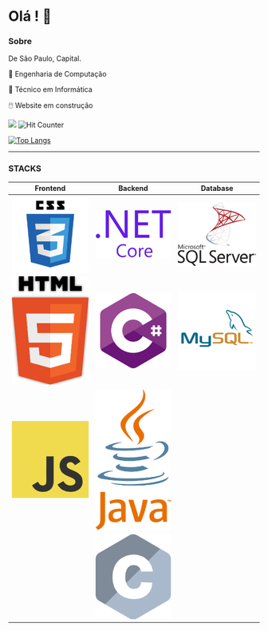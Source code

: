 # Olá ! :vulcan_salute:

### Sobre

De São Paulo, Capital.

:medal_sports: Engenharia de Computação

:medal_sports: Técnico em Informática

:computer_mouse: Website em construção

![](https://komarev.com/ghpvc/?username=vitor-brs) ![Hit Counter](https://visitor-badge.laobi.icu/badge?page_id=vitor-brs.vitor-brs)

[![Top Langs](https://github-readme-stats.vercel.app/api/top-langs/?username=vitor-brs&layout=compact)](https://github.com/vitor-brs/github-readme-stats)

<hr>

### STACKS

| Frontend                 | Backend                 | Database                                   |
| ------------------------ | ----------------------- | ------------------------------------------ |
| ![image](css3.svg)            | ![image](dot-net-core-7.svg) | ![image](microsoft-sql-server-seeklogo.com.svg) |
| ![image](html5.svg)           | ![image](c--4.svg)           | ![image](mysql-5.svg)                           |
| ![image](logo-javascript.svg) | ![image](java-4.svg)         |                                            |
|                          | ![image](c-2975.svg)         |                                            |
